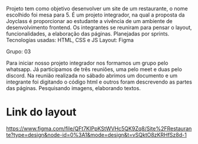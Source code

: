 Projeto tem como objetivo desenvolver um site de um restaurante, o nome escolhido foi mesa para 5. É um projeto integrador, na qual a proposta da Joyclass é proporcionar ao estudante a vivência de um ambiente de desenvolvimento frontend. Os integrantes se reuniram para pensar o layout, funcionalidades, a elaboração das páginas. Planejadas por sprints.
Tecnologias usadas:  HTML, CSS e JS
Layout: Figma

Grupo: 03


Para iniciar nosso projeto integrador nos formamos um grupo pelo whatsapp. Já participamos de três reuniões, uma pelo meet e duas pelo discord. Na reunião realizada no sábado abrimos um documento e um integrante foi digitando o código html e outros foram descrevendo as partes das páginas. Pesquisando imagens, elaborando textos.

# Link do layout

https://www.figma.com/file/QFt7KIPpKStWVHc5QK9Zq8/Site%2FRestaurante?type=design&node-id=0%3A1&mode=design&t=vSQktO8zKRHfSz8d-1